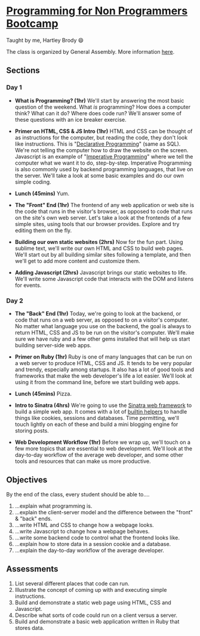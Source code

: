 # [Programming for Non Programmers Bootcamp](https://generalassemb.ly/education/programming-for-non-programmers-bootcamp/boston/18504)
Taught by me, Hartley Brody 😄

The class is organized by General Assembly. More information [here](https://generalassemb.ly/education/programming-for-non-programmers-bootcamp/boston/18504).

## Sections

### Day 1
 * **What is Programming? (1hr)** We'll start by answering the most basic question of the weekend. What *is* programming? How does a computer think? What can it do? Where does code run? We'll answer some of these questions with an ice breaker exercise.

 * **Primer on HTML, CSS & JS Intro (1hr)** HTML and CSS can be thought of as instructions for the computer, but reading the code, they don't look like instructions. This is "[Declarative Programming](https://en.wikipedia.org/wiki/Declarative_programming)" (same as SQL). We're not telling the computer how to draw the website on the screen. Javascript is an example of "[Imperative Programming](https://en.wikipedia.org/wiki/Imperative_programming)" where we tell the computer what we want it to do, step-by-step. Imperative Programming is also commonly used by backend programming languages, that live on the server. We'll take a look at some basic examples and do our own simple coding.

 * **Lunch (45mins)** Yum.

 * **The "Front" End (1hr)** The frontend of any web application or web site is the code that runs in the visitor's browser, as opposed to code that runs on the site's own web server. Let's take a look at the frontends of a few simple sites, using tools that our browser provides. Explore and try editing them on the fly.

 * **Building our own static websites (2hrs)** Now for the fun part. Using sublime text, we'll write our own HTML and CSS to build web pages. We'll start out by all building similar sites following a template, and then we'll get to add more content and customize them.

 * **Adding Javascript (2hrs)** Javascript brings our static websites to life. We'll write some Javascript code that interacts with the DOM and listens for events.

### Day 2
 * **The "Back" End (1hr)** Today, we're going to look at the backend, or code that runs on a web server, as opposed to on a visitor's computer. No matter what language you use on the backend, the goal is always to return HTML, CSS and JS to be run on the visitor's computer. We'll make sure we have ruby and a few other gems installed that will help us start building server-side web apps.

 * **Primer on Ruby (1hr)** Ruby is one of many languages that can be run on a web server to produce HTML, CSS and JS. It tends to be very popular and trendy, especially among startups. It also has a lot of good tools and frameworks that make the web developer's life a lot easier. We'll look at using it from the command line, before we start building web apps.

 * **Lunch (45mins)** Pizza.

 * **Intro to Sinatra (4hrs)** We're going to use the [Sinatra web framework](http://www.sinatrarb.com/) to build a simple web app. It comes with a lot of [builtin helpers](http://www.sinatrarb.com/intro.html#Helpers) to handle things like cookies, sessions and databases. Time permitting, we'll touch lightly on each of these and build a mini blogging engine for storing posts.

 * **Web Development Workflow (1hr)** Before we wrap up, we'll touch on a few more topics that are essential to web development. We'll look at the day-to-day workflow of the average web developer, and some other tools and resources that can make us more productive.

## Objectives
By the end of the class, every student should be able to....

 1. ...explain what programming is.
 2. ...explain the client-server model and the difference between the "front" & "back" ends.
 3. ...write HTML and CSS to change how a webpage looks.
 4. ...write Javascript to change how a webpage behaves.
 5. ...write some backend code to control what the frontend looks like.
 6. ...explain how to store data in a session cookie and a database.
 7. ...explain the day-to-day workflow of the average developer.

## Assessments

 1. List several different places that code can run.
 2. Illustrate the concept of coming up with and executing simple instructions.
 3. Build and demonstrate a static web page using HTML, CSS and Javascript.
 4. Describe what sorts of code could run on a client versus a server.
 5. Build and demonstrate a basic web application written in Ruby that stores data.
